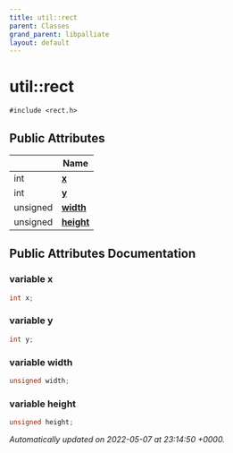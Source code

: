 ```yaml
---
title: util::rect
parent: Classes
grand_parent: libpalliate
layout: default
---
```


# util::rect






`#include <rect.h>`

## Public Attributes

|                | Name           |
| -------------- | -------------- |
| int | **[x](/libpalliate/generated/Classes/structutil_1_1rect#variable-x)**  |
| int | **[y](/libpalliate/generated/Classes/structutil_1_1rect#variable-y)**  |
| unsigned | **[width](/libpalliate/generated/Classes/structutil_1_1rect#variable-width)**  |
| unsigned | **[height](/libpalliate/generated/Classes/structutil_1_1rect#variable-height)**  |

## Public Attributes Documentation

### variable x

```cpp
int x;
```


### variable y

```cpp
int y;
```


### variable width

```cpp
unsigned width;
```


### variable height

```cpp
unsigned height;
```



_Automatically updated on 2022-05-07 at 23:14:50 +0000._